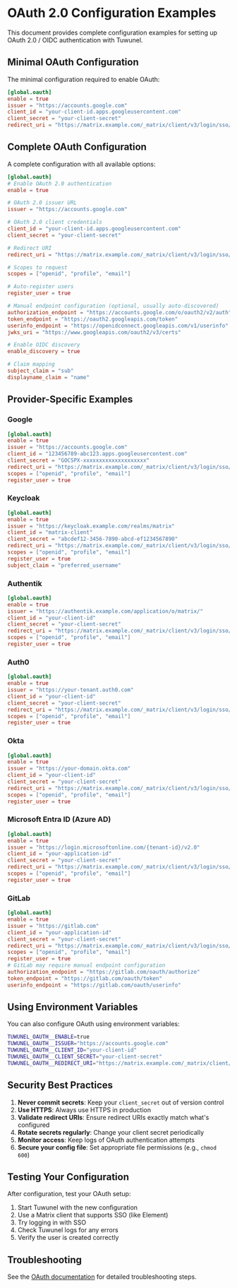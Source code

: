 # OAuth 2.0 Configuration Examples

This document provides complete configuration examples for setting up OAuth 2.0 / OIDC authentication with Tuwunel.

## Minimal OAuth Configuration

The minimal configuration required to enable OAuth:

```toml
[global.oauth]
enable = true
issuer = "https://accounts.google.com"
client_id = "your-client-id.apps.googleusercontent.com"
client_secret = "your-client-secret"
redirect_uri = "https://matrix.example.com/_matrix/client/v3/login/sso/callback"
```

## Complete OAuth Configuration

A complete configuration with all available options:

```toml
[global.oauth]
# Enable OAuth 2.0 authentication
enable = true

# OAuth 2.0 issuer URL
issuer = "https://accounts.google.com"

# OAuth 2.0 client credentials
client_id = "your-client-id.apps.googleusercontent.com"
client_secret = "your-client-secret"

# Redirect URI
redirect_uri = "https://matrix.example.com/_matrix/client/v3/login/sso/callback"

# Scopes to request
scopes = ["openid", "profile", "email"]

# Auto-register users
register_user = true

# Manual endpoint configuration (optional, usually auto-discovered)
authorization_endpoint = "https://accounts.google.com/o/oauth2/v2/auth"
token_endpoint = "https://oauth2.googleapis.com/token"
userinfo_endpoint = "https://openidconnect.googleapis.com/v1/userinfo"
jwks_uri = "https://www.googleapis.com/oauth2/v3/certs"

# Enable OIDC discovery
enable_discovery = true

# Claim mapping
subject_claim = "sub"
displayname_claim = "name"
```

## Provider-Specific Examples

### Google

```toml
[global.oauth]
enable = true
issuer = "https://accounts.google.com"
client_id = "123456789-abc123.apps.googleusercontent.com"
client_secret = "GOCSPX-xxxxxxxxxxxxxxxxxxxx"
redirect_uri = "https://matrix.example.com/_matrix/client/v3/login/sso/callback"
scopes = ["openid", "profile", "email"]
register_user = true
```

### Keycloak

```toml
[global.oauth]
enable = true
issuer = "https://keycloak.example.com/realms/matrix"
client_id = "matrix-client"
client_secret = "abcdef12-3456-7890-abcd-ef1234567890"
redirect_uri = "https://matrix.example.com/_matrix/client/v3/login/sso/callback"
scopes = ["openid", "profile", "email"]
register_user = true
subject_claim = "preferred_username"
```

### Authentik

```toml
[global.oauth]
enable = true
issuer = "https://authentik.example.com/application/o/matrix/"
client_id = "your-client-id"
client_secret = "your-client-secret"
redirect_uri = "https://matrix.example.com/_matrix/client/v3/login/sso/callback"
scopes = ["openid", "profile", "email"]
register_user = true
```

### Auth0

```toml
[global.oauth]
enable = true
issuer = "https://your-tenant.auth0.com"
client_id = "your-client-id"
client_secret = "your-client-secret"
redirect_uri = "https://matrix.example.com/_matrix/client/v3/login/sso/callback"
scopes = ["openid", "profile", "email"]
register_user = true
```

### Okta

```toml
[global.oauth]
enable = true
issuer = "https://your-domain.okta.com"
client_id = "your-client-id"
client_secret = "your-client-secret"
redirect_uri = "https://matrix.example.com/_matrix/client/v3/login/sso/callback"
scopes = ["openid", "profile", "email"]
register_user = true
```

### Microsoft Entra ID (Azure AD)

```toml
[global.oauth]
enable = true
issuer = "https://login.microsoftonline.com/{tenant-id}/v2.0"
client_id = "your-application-id"
client_secret = "your-client-secret"
redirect_uri = "https://matrix.example.com/_matrix/client/v3/login/sso/callback"
scopes = ["openid", "profile", "email"]
register_user = true
```

### GitLab

```toml
[global.oauth]
enable = true
issuer = "https://gitlab.com"
client_id = "your-application-id"
client_secret = "your-client-secret"
redirect_uri = "https://matrix.example.com/_matrix/client/v3/login/sso/callback"
scopes = ["openid", "profile", "email"]
register_user = true
# GitLab may require manual endpoint configuration
authorization_endpoint = "https://gitlab.com/oauth/authorize"
token_endpoint = "https://gitlab.com/oauth/token"
userinfo_endpoint = "https://gitlab.com/oauth/userinfo"
```

## Using Environment Variables

You can also configure OAuth using environment variables:

```bash
TUWUNEL_OAUTH__ENABLE=true
TUWUNEL_OAUTH__ISSUER="https://accounts.google.com"
TUWUNEL_OAUTH__CLIENT_ID="your-client-id"
TUWUNEL_OAUTH__CLIENT_SECRET="your-client-secret"
TUWUNEL_OAUTH__REDIRECT_URI="https://matrix.example.com/_matrix/client/v3/login/sso/callback"
```

## Security Best Practices

1. **Never commit secrets**: Keep your `client_secret` out of version control
2. **Use HTTPS**: Always use HTTPS in production
3. **Validate redirect URIs**: Ensure redirect URIs exactly match what's configured
4. **Rotate secrets regularly**: Change your client secret periodically
5. **Monitor access**: Keep logs of OAuth authentication attempts
6. **Secure your config file**: Set appropriate file permissions (e.g., `chmod 600`)

## Testing Your Configuration

After configuration, test your OAuth setup:

1. Start Tuwunel with the new configuration
2. Use a Matrix client that supports SSO (like Element)
3. Try logging in with SSO
4. Check Tuwunel logs for any errors
5. Verify the user is created correctly

## Troubleshooting

See the [OAuth documentation](../oauth.md) for detailed troubleshooting steps.
